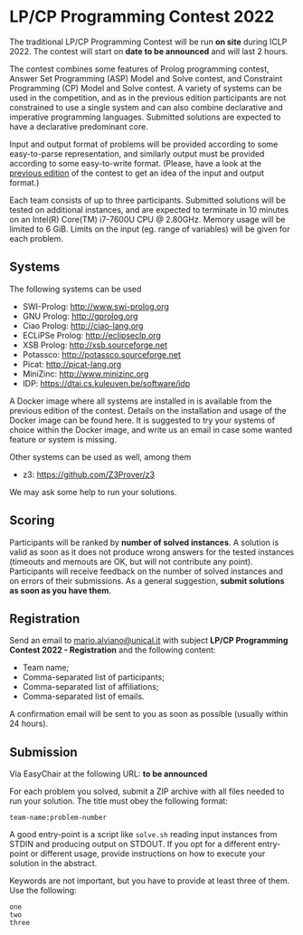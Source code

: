 # LP/CP Programming Contest 2022

The traditional LP/CP Programming Contest will be run **on site** during ICLP 2022.
The contest will start on **date to be announced** and will last 2 hours.

The contest combines some features of Prolog programming contest, Answer Set Programming (ASP) Model and Solve contest, and Constraint Programming (CP) Model and Solve contest.
A variety of systems can be used in the competition, and as in the previous edition participants are not constrained to use a single system and can also combine declarative and imperative programming languages.
Submitted solutions are expected to have a declarative predominant core.

Input and output format of problems will be provided according to some easy-to-parse representation, and similarly output must be provided according to some easy-to-write format.
(Please, have a look at the [previous edition](https://github.com/alviano/lpcp-contest-2021) of the contest to get an idea of the input and output format.)

Each team consists of up to three participants.
Submitted solutions will be tested on additional instances, and are expected to terminate in 10 minutes on an Intel(R) Core(TM) i7-7600U CPU @ 2.80GHz.
Memory usage will be limited to 6 GiB.
Limits on the input (eg. range of variables) will be given for each problem.


## Systems

The following systems can be used 

* SWI-Prolog: http://www.swi-prolog.org
* GNU Prolog: http://gprolog.org
* Ciao Prolog: http://ciao-lang.org
* ECLiPSe Prolog: http://eclipseclp.org
* XSB Prolog: http://xsb.sourceforge.net
* Potassco: http://potassco.sourceforge.net
* Picat: http://picat-lang.org
* MiniZinc: http://www.minizinc.org
* IDP: https://dtai.cs.kuleuven.be/software/idp

A Docker image where all systems are installed in is available from the previous edition of the contest. Details on the installation and usage of the Docker image can be found here.
It is suggested to try your systems of choice within the Docker image, and write us an email in case some wanted feature or system is missing.

Other systems can be used as well, among them

* z3: https://github.com/Z3Prover/z3

We may ask some help to run your solutions.


## Scoring

Participants will be ranked by **number of solved instances**.
A solution is valid as soon as it does not produce wrong answers for the tested instances (timeouts and memouts are OK, but will not contribute any point).
Participants will receive feedback on the number of solved instances and on errors of their submissions.
As a general suggestion, **submit solutions as soon as you have them**.


## Registration

Send an email to mario.alviano@unical.it with subject **LP/CP Programming Contest 2022 - Registration** and the following content:

* Team name;
* Comma-separated list of participants;
* Comma-separated list of affiliations;
* Comma-separated list of emails.

A confirmation email will be sent to you as soon as possible (usually within 24 hours).



## Submission

Via EasyChair at the following URL: **to be announced**

For each problem you solved, submit a ZIP archive with all files needed to run your solution.
The title must obey the following format:

```
team-name:problem-number
```

A good entry-point is a script like `solve.sh` reading input instances from STDIN and producing output on STDOUT.
If you opt for a different entry-point or different usage, provide instructions on how to execute your solution in the abstract.

Keywords are not important, but you have to provide at least three of them. Use the following:

```
one
two
three
```
